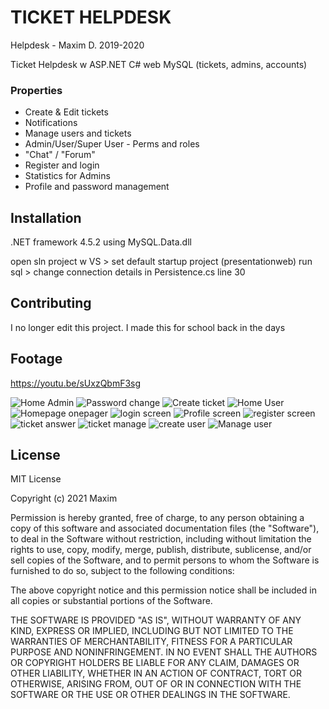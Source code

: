 # TICKET HELPDESK
Helpdesk - Maxim D. 2019-2020

Ticket Helpdesk w ASP.NET C# web MySQL (tickets, admins, accounts)  

### Properties

* Create & Edit tickets
* Notifications
* Manage users and tickets
* Admin/User/Super User - Perms and roles
* "Chat" / "Forum"
* Register and login
* Statistics for Admins
* Profile and password management

## Installation

.NET framework 4.5.2
using MySQL.Data.dll

open sln project w VS > set default startup project (presentationweb)
run sql > change connection details in Persistence.cs line 30

## Contributing
I no longer edit this project. I made this for school back in the days   

## Footage

https://youtu.be/sUxzQbmF3sg

![Home Admin](https://github.com/maximderboven/GIP-helpdesk/blob/main/Eindwerk/adminhome.JPG?raw=true)
![Password change](https://github.com/maximderboven/GIP-helpdesk/blob/main/Eindwerk/changepassword.JPG?raw=true)
![Create ticket](https://github.com/maximderboven/GIP-helpdesk/blob/main/Eindwerk/createticket.JPG?raw=true)
![Home User](https://github.com/maximderboven/GIP-helpdesk/blob/main/Eindwerk/home_user.JPG?raw=true)
![Homepage onepager](https://github.com/maximderboven/GIP-helpdesk/blob/main/Eindwerk/homepage.JPG?raw=true)
![login screen](https://github.com/maximderboven/GIP-helpdesk/blob/main/Eindwerk/login.JPG?raw=true)
![Profile screen](https://github.com/maximderboven/GIP-helpdesk/blob/main/Eindwerk/profile.JPG?raw=true)
![register screen](https://github.com/maximderboven/GIP-helpdesk/blob/main/Eindwerk/register.JPG?raw=true)
![ticket answer](https://github.com/maximderboven/GIP-helpdesk/blob/main/Eindwerk/ticketanswer.JPG?raw=true)
![ticket manage](https://github.com/maximderboven/GIP-helpdesk/blob/main/Eindwerk/ticketmanage.JPG?raw=true)
![create user](https://github.com/maximderboven/GIP-helpdesk/blob/main/Eindwerk/usercreate.JPG?raw=true)
![Manage user](https://github.com/maximderboven/GIP-helpdesk/blob/main/Eindwerk/usermanage.JPG?raw=true)


## License
MIT License

Copyright (c) 2021 Maxim

Permission is hereby granted, free of charge, to any person obtaining a copy
of this software and associated documentation files (the "Software"), to deal
in the Software without restriction, including without limitation the rights
to use, copy, modify, merge, publish, distribute, sublicense, and/or sell
copies of the Software, and to permit persons to whom the Software is
furnished to do so, subject to the following conditions:

The above copyright notice and this permission notice shall be included in all
copies or substantial portions of the Software.

THE SOFTWARE IS PROVIDED "AS IS", WITHOUT WARRANTY OF ANY KIND, EXPRESS OR
IMPLIED, INCLUDING BUT NOT LIMITED TO THE WARRANTIES OF MERCHANTABILITY,
FITNESS FOR A PARTICULAR PURPOSE AND NONINFRINGEMENT. IN NO EVENT SHALL THE
AUTHORS OR COPYRIGHT HOLDERS BE LIABLE FOR ANY CLAIM, DAMAGES OR OTHER
LIABILITY, WHETHER IN AN ACTION OF CONTRACT, TORT OR OTHERWISE, ARISING FROM,
OUT OF OR IN CONNECTION WITH THE SOFTWARE OR THE USE OR OTHER DEALINGS IN THE
SOFTWARE.
